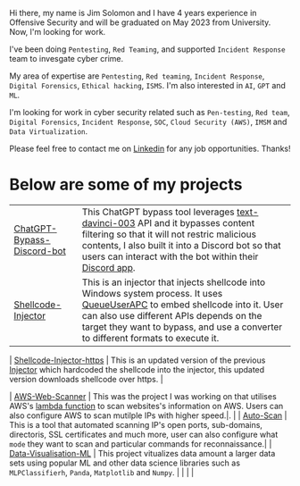 Hi there, my name is Jim Solomon and I have 4 years experience in Offensive Security and will be graduated on May 2023 from University. Now, l'm looking for work.

I've been doing `Pentesting`, `Red Teaming`, and supported `Incident Response` team to invesgate cyber crime.

My area of expertise are `Pentesting`, `Red teaming`, `Incident Response`, `Digital Forensics`, `Ethical hacking`, `ISMS`. I'm also interested in `AI`, `GPT` and `ML`.

I'm looking for work in cyber security related such as `Pen-testing`, `Red team`, `Digital Forensics`, `Incident Response`, `SOC`, `Cloud Security (AWS)`, `IMSM` and `Data Virtualization`. 	

Please feel free to contact me on [Linkedin](https://www.linkedin.com/in/jimsolomonx/) for any job opportunities. Thanks!
# Below are some of my projects 
|                                                                                                      |                                                                                                                                                                                                                                                                                                                                                                                                                                                                                                                                                                                                                                                                              |
|------------------------------------------------------------------------------------------------------|------------------------------------------------------------------------------------------------------------------------------------------------------------------------------------------------------------------------------------------------------------------------------------------------------------------------------------------------------------------------------------------------------------------------------------------------------------------------------------------------------------------------------------------------------------------------------------------------------------------------------------------------------------------------------|
| [ChatGPT-Bypass-Discord-bot](https://github.com/JimSolomon/ChatGPT-Bypass-Discord-bot)                                     | This ChatGPT bypass tool leverages  [text-davinci-003](https://platform.openai.com/docs/models/gpt-3-5) API and it bypasses content filtering so that it will not restric malicious contents, I also built it into a Discord bot so that users can interact with the bot within their [Discord app](https://discord.com/).                                                                                                                                                                                                                                                                                                                                                                                                                                      |
| [Shellcode-Injector](https://github.com/JimSolomon/Shellcode-Injector)                                 | This is an injector that injects shellcode into Windows system process. It uses [QueueUserAPC](https://learn.microsoft.com/en-us/windows/win32/api/processthreadsapi/nf-processthreadsapi-queueuserapc) to embed shellcode into it. User can also use different APIs depends on the target they want to bypass, and use a converter to different formats to execute it.|

| [Shellcode-Injector-https](https://github.com/JimSolomon/Shellcode-Injector-https)                                 | This is an updated version of the previous [Injector](https://github.com/JimSolomon/Shellcode-Injector) which hardcoded the shellcode into the injector, this updated version downloads shellcode over https. |


| [AWS-Web-Scanner](https://github.com/JimSolomon/AWS-Web-Scanner) | This was the project I was working on that utilises AWS's [lambda function](https://aws.amazon.com/lambda/) to scan websites's information on AWS. Users can also configure AWS to scan mutilple IPs with higher speed.|.                                                                                                                                                                                                                                                                                                                                                         |
| [Auto-Scan](https://github.com/JimSolomon/Auto-Scan)  | This is a tool that automated scanning IP's open ports, sub-domains, directoris, SSL certificates and much more, user can also configure what `mode` they want to scan and particular commands for reconnaissance.|
| [Data-Visualisation-ML](https://github.com/JimSolomon/Data-Visualisation-ML)                             |  This project vitualizes data amount a larger data sets using popular ML and other data science libraries such as `MLPClassifierh`, `Panda`, `Matplotlib` and `Numpy`. |
|                                                                                                      |                                                                                                                                                                                                                                                                                                                                                                                                                                                                                                                                                                                                                                                                              |
